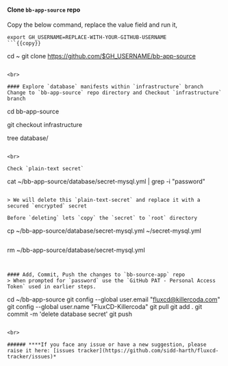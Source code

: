 #### Clone `bb-app-source` repo
Copy the below command, replace the value field and run it,

```
export GH_USERNAME=REPLACE-WITH-YOUR-GITHUB-USERNAME
```{{copy}}

```
cd ~
git clone https://github.com/$GH_USERNAME/bb-app-source
```{{exec}}

<br>

#### Explore `database` manifests within `infrastructure` branch 
Change to `bb-app-source` repo directory and Checkout `infrastructure` branch

```
cd bb-app-source

git checkout infrastructure

tree database/
```{{exec}}

<br>

Check `plain-text secret`

```
cat ~/bb-app-source/database/secret-mysql.yml | grep -i "password"
```{{exec}}

> We will delete this `plain-text-secret` and replace it with a secured `encrypted` secret

Before `deleting` lets `copy` the `secret` to `root` directory
```
cp ~/bb-app-source/database/secret-mysql.yml ~/secret-mysql.yml
```{{exec}}

```
rm ~/bb-app-source/database/secret-mysql.yml
```{{exec}}


#### Add, Commit, Push the changes to `bb-source-app` repo
> When prompted for `password` use the `GitHub PAT - Personal Access Token` used in earlier steps.

```
cd ~/bb-app-source
git config --global user.email "fluxcd@killercoda.com"
git config --global user.name "FluxCD-Killercoda"
git pull
git add .
git commit -m 'delete database secret'
git push
```{{exec}}

<br>

###### ****If you face any issue or have a new suggestion, please raise it here: [issues tracker](https://github.com/sidd-harth/fluxcd-tracker/issues)*